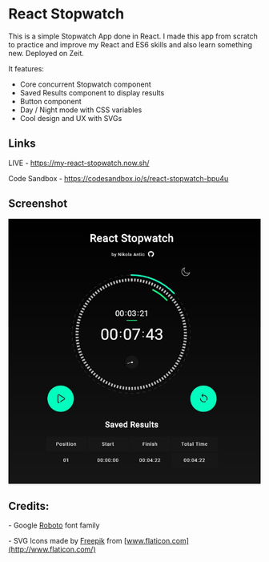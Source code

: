 # React Stopwatch

This is a simple Stopwatch App done in React. I made this app from scratch to practice and improve my React and ES6 skills and also learn something new. Deployed on Zeit.

It features:

- Core concurrent Stopwatch component
- Saved Results component to display results
- Button component
- Day / Night mode with CSS variables
- Cool design and UX with SVGs

## Links

LIVE - https://my-react-stopwatch.now.sh/

Code Sandbox - https://codesandbox.io/s/react-stopwatch-bpu4u

## Screenshot

![stopwatch_screen](https://raw.githubusercontent.com/nikantic/my-react-stopwatch/master/public/stopwatch_screen.jpg)

## Credits:

\- Google [Roboto](https://fonts.google.com/specimen/Roboto) font family

\- SVG Icons made by [Freepik](https://www.flaticon.com/authors/freepik) from [www.flaticon.com](http://www.flaticon.com/)
